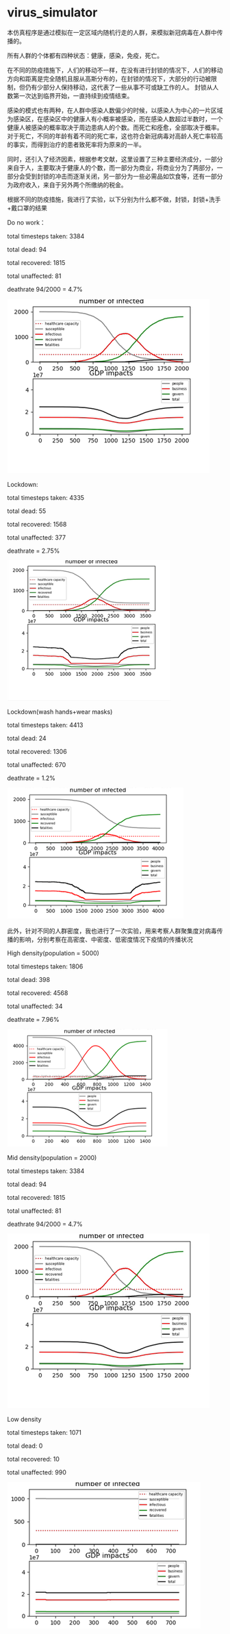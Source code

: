 # virus_simulator
本仿真程序是通过模拟在一定区域内随机行走的人群，来模拟新冠病毒在人群中传播的。

所有人群的个体都有四种状态：健康，感染，免疫，死亡。

在不同的防疫措施下，人们的移动不一样，在没有进行封锁的情况下，人们的移动方向和距离是完全随机且服从高斯分布的，在封锁的情况下，大部分的行动被限制，但仍有少部分人保持移动，这代表了一些从事不可或缺工作的人。
封锁从人数第一次达到临界开始，一直持续到疫情结束。

感染的模式也有两种，在人群中感染人数偏少的时候，以感染人为中心的一片区域为感染区，在感染区中的健康人有小概率被感染，而在感染人数超过半数时，一个健康人被感染的概率取决于周边患病人的个数。而死亡和痊愈，全部取决于概率。对于死亡，不同的年龄有着不同的死亡率，这也符合新冠病毒对高龄人死亡率较高的事实，而得到治疗的患者致死率将为原来的一半。

同时，还引入了经济因素，根据参考文献，这里设置了三种主要经济成分，一部分来自于人，主要取决于健康人的个数，而一部分为商业，将商业分为了两部分，一部分会受到封锁的冲击而逐渐关闭，另一部分为一些必需品如饮食等，还有一部分为政府收入，来自于另外两个所缴纳的税金。

根据不同的防疫措施，我进行了实验，以下分别为什么都不做，封锁，封锁+洗手+戴口罩的结果

Do no work：

total timesteps taken: 3384

total dead: 94

total recovered: 1815

total unaffected: 81

deathrate 94/2000 = 4.7%

![Image text](https://github.com/lgdamefans/virus_simulator/blob/master/img-folder/%E5%9B%BE%E7%89%871.png)

Lockdown:

total timesteps taken: 4335

total dead: 55

total recovered: 1568

total unaffected: 377

deathrate = 2.75%

![Image text](https://github.com/lgdamefans/virus_simulator/blob/master/img-folder/图片2.png)

Lockdown(wash hands+wear masks)

total timesteps taken: 4413

total dead: 24

total recovered: 1306

total unaffected: 670

deathrate = 1.2%

![Image text](https://github.com/lgdamefans/virus_simulator/blob/master/img-folder/图片3.png)

此外，针对不同的人群密度，我也进行了一次实验，用来考察人群聚集度对病毒传播的影响，分别考察在高密度、中密度、低密度情况下疫情的传播状况

High density(population = 5000)

total timesteps taken: 1806

total dead: 398

total recovered: 4568

total unaffected: 34

deathrate = 7.96%

![Image text](https://github.com/lgdamefans/virus_simulator/blob/master/img-folder/图片4.png)

Mid density(population = 2000)

total timesteps taken: 3384

total dead: 94

total recovered: 1815

total unaffected: 81

deathrate 94/2000 = 4.7%

![Image text](https://github.com/lgdamefans/virus_simulator/blob/master/img-folder/图片1.png)

Low density

total timesteps taken: 1071

total dead: 0

total recovered: 10

total unaffected: 990

![Image text](https://github.com/lgdamefans/virus_simulator/blob/master/img-folder/图片5.png)
